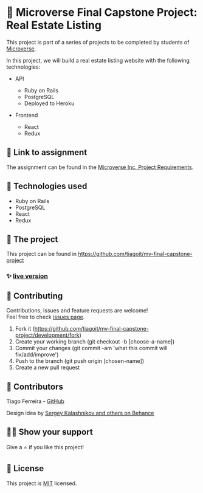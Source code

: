 # 📃 Microverse Final Capstone Project: Real Estate Listing

This project is part of a series of projects to be completed by students of [Microverse](https://www.microverse.org/ 'The Global School for Remote Software Developers!').

In this project, we will build a real estate listing website with the following technologies:
- API
  - Ruby on Rails
  - PostgreSQL
  - Deployed to Heroku

- Frontend
  - React
  - Redux

## 🔗 Link to assignment

The assignment can be found in the [Microverse Inc. Project Requirements](https://www.notion.so/Final-Capstone-Project-Listings-App-f3610268057941e481d35b269da30f0c).



## 📡 Technologies used

- Ruby on Rails
- PostgreSQL
- React
- Redux


## 🚀 The project

This project can be found in https://github.com/tiagoit/mv-final-capstone-project

### ✨ [live version](http://ferreirati-real-estate-react.herokuapp.com/)


## 🤝 Contributing

Contributions, issues and feature requests are welcome!<br/>Feel free to check [issues page](https://github.com/tiagoit/mv-final-capstone-project/development/issues).

1. Fork it (https://github.com/tiagoit/mv-final-capstone-project/development/fork)
2. Create your working branch (git checkout -b [choose-a-name])
3. Commit your changes (git commit -am 'what this commit will fix/add/improve')
4. Push to the branch (git push origin [chosen-name])
5. Create a new pull request



## 🤖 Contributors

Tiago Ferreira - [GitHub](https://github.com/tiagoit)

Design idea by [Sergey Kalashnikov and others on Behance](https://www.behance.net/ibshaqura)

## 🙋‍♂ Show your support

Give a ⭐️ if you like this project!



## 📝 License

This project is [MIT](https://github.com/tiagoit/mv-final-capstone-project/license.txt) licensed.
